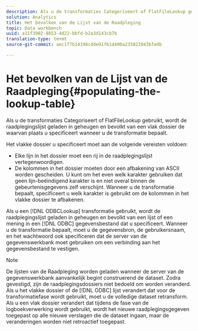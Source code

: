 ```yaml
---
description: Als u de transformaties Categoriseert of FlatFileLookup gebruikt, wordt de raadplegingslijst geladen in geheugen en bevolkt van een vlak dossier de waarvan plaats u specificeert wanneer u de transformatie bepaalt.
solution: Analytics
title: Het bevolken van de Lijst van de Raadpleging
topic: Data workbench
uuid: a11f3902-8853-4d22-bbfd-b2a3d143cb7b
translation-type: tm+mt
source-git-commit: aec1f7b14198cdde91f61d490a235022943bfedb

---
```



# Het bevolken van de Lijst van de Raadpleging{#populating-the-lookup-table}

Als u de transformaties Categoriseert of FlatFileLookup gebruikt, wordt de raadplegingslijst geladen in geheugen en bevolkt van een vlak dossier de waarvan plaats u specificeert wanneer u de transformatie bepaalt.

Het vlakke dossier u specificeert moet aan de volgende vereisten voldoen:

* Elke lijn in het dossier moet een rij in de raadplegingslijst vertegenwoordigen.
* De kolommen in het dossier moeten door een afbakening van ASCII worden gescheiden. U kunt om het even welk karakter gebruiken dat geen lijn-beëindigend karakter is en niet overal binnen de gebeurtenisgegevens zelf verschijnt. Wanneer u de transformatie bepaalt, specificeert u welk karakter is gebruikt om de kolommen in het vlakke dossier te afbakenen.

Als u een [!DNL ODBCLookup] transformatie gebruikt, wordt de raadplegingslijst geladen in geheugen en bevolkt van een lijst of een mening in een [!DNL ODBC] gegevensbestand dat u specificeert. Wanneer u de transformatie bepaalt, moet u de gegevensbron, de gebruikersnaam, en het wachtwoord ook specificeren dat de server van de gegevenswerkbank moet gebruiken om een verbinding aan het gegevensbestand te vestigen.

>[!NOTE]
>
>De lijsten van de Raadpleging worden geladen wanneer de server van de gegevenswerkbank aanvankelijk begint construerend de dataset. Zodra gevestigd, zijn de raadplegingsdossiers niet bedoeld om worden veranderd. Als u het vlakke dossier of de [!DNL ODBC] lijst verandert dat voor de transformatiefase wordt gebruikt, moet u de volledige dataset retransform. Als u een vlak dossier verandert dat tijdens de fase van de logboekverwerking wordt gebruikt, wordt het nieuwe raadplegingsgegeven toegepast op alle nieuwe verslagen die de dataset ingaan, maar de veranderingen worden niet retroactief toegepast.

